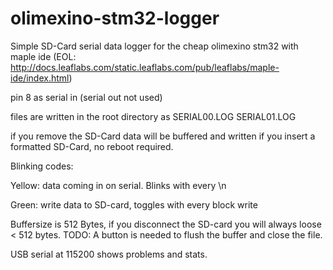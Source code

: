 # olimexino-stm32-logger
Simple SD-Card serial data logger for the cheap olimexino stm32 with maple ide (EOL: http://docs.leaflabs.com/static.leaflabs.com/pub/leaflabs/maple-ide/index.html)

pin 8 as serial in (serial out not used)

files are written in the root directory as SERIAL00.LOG SERIAL01.LOG

if you remove the SD-Card data will be buffered and written if you insert a formatted SD-Card, no reboot required.

Blinking codes:

Yellow: data coming in on serial. Blinks with every \n

Green: write data to SD-card, toggles with every block write


Buffersize is 512 Bytes, if you disconnect the SD-card you will always loose < 512 bytes. TODO: A button is needed to flush the buffer and close
the file.


USB serial at 115200 shows problems and stats.



